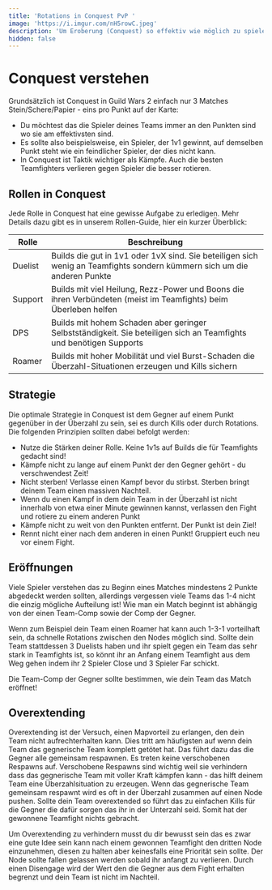 ```yaml
---
title: 'Rotations in Conquest PvP '
image: 'https://i.imgur.com/nH5rowC.jpeg'
description: 'Um Eroberung (Conquest) so effektiv wie möglich zu spielen sind richtige Rotations und Zeitmanagement sehr wichtig. In diesem Artikel erklären wir euch die Basics.'
hidden: false
---
```


# Conquest verstehen

Grundsätzlich ist Conquest in Guild Wars 2 einfach nur 3 Matches Stein/Schere/Papier - eins pro Punkt auf der Karte:
- Du möchtest das die Spieler deines Teams immer an den Punkten sind wo sie am effektivsten sind.
- Es sollte also beispielsweise, ein Spieler, der 1v1 gewinnt, auf demselben Punkt steht wie ein feindlicher Spieler, der dies nicht kann.
- In Conquest ist Taktik wichtiger als Kämpfe. Auch die besten Teamfighters verlieren gegen Spieler die besser rotieren.

## Rollen in Conquest

Jede Rolle in Conquest hat eine gewisse Aufgabe zu erledigen. Mehr Details dazu gibt es in unserem Rollen-Guide, hier ein kurzer Überblick:

| Rolle    | Beschreibung |
|----------|--------------|
| Duelist  | Builds die gut in 1v1 oder 1vX sind. Sie beteiligen sich wenig an Teamfights sondern kümmern sich um die anderen Punkte | 
| Support  | Builds mit viel Heilung, Rezz-Power und Boons die ihren Verbündeten (meist im Teamfights) beim Überleben helfen  |
| DPS      | Builds mit hohem Schaden aber geringer Selbstständigkeit. Sie beteiligen sich an Teamfights und benötigen Supports |
| Roamer   | Builds mit hoher Mobilität und viel Burst-Schaden die Überzahl-Situationen erzeugen und Kills sichern |

## Strategie

Die optimale Strategie in Conquest ist dem Gegner auf einem Punkt gegenüber in der Überzahl zu sein, sei es durch Kills oder durch Rotations. Die folgenden Prinzipien sollten dabei befolgt werden: 
- Nutze die Stärken deiner Rolle. Keine 1v1s auf Builds die für Teamfights gedacht sind!
- Kämpfe nicht zu lange auf einem Punkt der den Gegner gehört - du verschwendest Zeit!
- Nicht sterben! Verlasse einen Kampf bevor du stirbst. Sterben bringt deinem Team einen massiven Nachteil.
- Wenn du einen Kampf in dem dein Team in der Überzahl ist nicht innerhalb von etwa einer Minute gewinnen kannst, verlassen den Fight und rotiere zu einem anderen Punkt
- Kämpfe nicht zu weit von den Punkten entfernt. Der Punkt ist dein Ziel!
- Rennt nicht einer nach dem anderen in einen Punkt! Gruppiert euch neu vor einem Fight.

## Eröffnungen

Viele Spieler verstehen das zu Beginn eines Matches mindestens 2 Punkte abgedeckt werden sollten, allerdings vergessen viele Teams das 1-4 nicht die einzig mögliche Aufteilung ist! Wie man ein Match beginnt ist abhängig von der einen Team-Comp sowie der Comp der Gegner.

Wenn zum Beispiel dein Team einen Roamer hat kann auch 1-3-1 vorteilhaft sein, da schnelle Rotations zwischen den Nodes möglich sind. Sollte dein Team stattdessen 3 Duelists haben und ihr spielt gegen ein Team das sehr stark in Teamfights ist, so könnt ihr an Anfang einem Teamfight aus dem Weg gehen indem ihr 2 Spieler Close und 3 Spieler Far schickt.

Die Team-Comp der Gegner sollte bestimmen, wie dein Team das Match eröffnet!

## Overextending

Overextending ist der Versuch, einen Mapvorteil zu erlangen, den dein Team nicht aufrechterhalten kann. Dies tritt am häufigsten auf wenn dein Team das gegnerische Team komplett getötet hat. Das führt dazu das die Gegner alle gemeinsam respawnen. Es treten keine verschobenen Respawns auf. Verschobene Respawns sind wichtig weil sie verhindern dass das gegnerische Team mit voller Kraft kämpfen kann - das hilft deinem Team eine Überzahlsituation zu erzeugen. Wenn das gegnerische Team gemeinsam respawnt wird es oft in der Überzahl zusammen auf einen Node pushen. Sollte dein Team overextended so führt das zu einfachen Kills für die Gegner die dafür sorgen das ihr in der Unterzahl seid. Somit hat der gewonnene Teamfight nichts gebracht. 

Um Overextending zu verhindern musst du dir bewusst sein das es zwar eine gute Idee sein kann nach einem gewonnen Teamfight den dritten Node einzunehmen, diesen zu halten aber keinesfalls eine Priorität sein sollte. Der Node sollte fallen gelassen werden sobald ihr anfangt zu verlieren. Durch einen Disengage wird der Wert den die Gegner aus dem Fight erhalten begrenzt und dein Team ist nicht im Nachteil. 